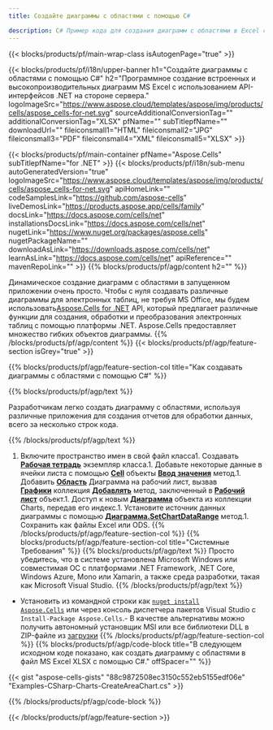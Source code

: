 ```yaml
---
title: Создайте диаграммы с областями с помощью C#

description: C# Пример кода для создания диаграмм с областями в Excel с использованием библиотеки .NET. Используйте этот код для создания диаграммы с областями для MS Excel в VB.NET, Asp.NET или любом приложении на основе .NET.
---
```

{{< blocks/products/pf/main-wrap-class isAutogenPage="true" >}}

{{< blocks/products/pf/i18n/upper-banner h1="Создайте диаграммы с областями с помощью C#" h2="Программное создание встроенных и высокопроизводительных диаграмм MS Excel с использованием API-интерфейсов .NET на стороне сервера." logoImageSrc="https://www.aspose.cloud/templates/aspose/img/products/cells/aspose_cells-for-net.svg" sourceAdditionalConversionTag="" additionalConversionTag="XLSX" pfName="" subTitlepfName="" downloadUrl="" fileiconsmall1="HTML" fileiconsmall2="JPG" fileiconsmall3="PDF" fileiconsmall4="XML" fileiconsmall5="XLSX" >}}

{{< blocks/products/pf/main-container pfName="Aspose.Cells" subTitlepfName="for .NET" >}}
{{< blocks/products/pf/i18n/sub-menu autoGeneratedVersion="true" logoImageSrc="https://www.aspose.cloud/templates/aspose/img/products/cells/aspose_cells-for-net.svg" apiHomeLink="" codeSamplesLink="https://github.com/aspose-cells" liveDemosLink="https://products.aspose.app/cells/family" docsLink="https://docs.aspose.com/cells/net" installationsDocsLink="https://docs.aspose.com/cells/net" nugetLink="https://www.nuget.org/packages/aspose.cells" nugetPackageName="" downloadAsLink="https://downloads.aspose.com/cells/net" learnAsLink="https://docs.aspose.com/cells/net" apiReference="" mavenRepoLink="" >}}
{{% blocks/products/pf/agp/content h2="" %}}

Динамическое создание диаграмм с областями в запущенном приложении очень просто. Чтобы с нуля создавать различные диаграммы для электронных таблиц, не требуя MS Office, мы будем использовать[Aspose.Cells for .NET](https://products.aspose.com/cells/net)  API, который предлагает различные функции для создания, обработки и преобразования электронных таблиц с помощью платформы .NET. Aspose.Cells предоставляет множество гибких объектов диаграммы.
{{% /blocks/products/pf/agp/content %}}
{{< blocks/products/pf/agp/feature-section isGrey="true" >}}

{{% blocks/products/pf/agp/feature-section-col title="Как создавать диаграммы с областями с помощью C#" %}}

{{% blocks/products/pf/agp/text %}}

Разработчикам легко создать диаграмму с областями, используя различные приложения для создания отчетов для обработки данных, всего за несколько строк кода.

{{% /blocks/products/pf/agp/text %}}

1. Включите пространство имен в свой файл класса1. Создавать [**Рабочая тетрадь**](https://reference.aspose.com/cells/net/aspose.cells/workbook) экземпляр класса.1. Добавьте некоторые данные в ячейки листа с помощью [**Cell**](https://reference.aspose.com/cells/net/aspose.cells/cell) объекты [**Ввод значения**](https://reference.aspose.com/cells/net/aspose.cells/cell/methods/putvalue/index) метод.1. Добавить [**Область**](https://reference.aspose.com/cells/net/aspose.cells.charts/charttype) Диаграмма на рабочий лист, вызвав [**Графики**](https://reference.aspose.com/cells/net/aspose.cells.charts/chartcollection) коллекция [**Добавлять**](https://reference.aspose.com/cells/net/aspose.cells.charts/chartcollection/methods/add) метод, заключенный в [**Рабочий лист**](https://reference.aspose.com/cells/net/aspose.cells/worksheet) объект.1. Доступ к новым [**Диаграмма**](https://reference.aspose.com/cells/net/aspose.cells.charts/chart) объекта из коллекции Charts, передав его индекс.1. Установите источник данных диаграммы с помощью [**Диаграмма.SetChartDataRange**](https://https://reference.aspose.com/cells/net/aspose.cells.charts/chart/methods/setchartdatarange) метод.1. Сохранить как файлы Excel или ODS.
{{% /blocks/products/pf/agp/feature-section-col %}}
{{% blocks/products/pf/agp/feature-section-col title="Системные Требования" %}}
{{% blocks/products/pf/agp/text %}}
Просто убедитесь, что в системе установлена Microsoft Windows или совместимая ОС с платформами .NET Framework, .NET Core, Windows Azure, Mono или Xamarin, а также среда разработки, такая как Microsoft Visual Studio.
{{% /blocks/products/pf/agp/text %}}
- Установить из командной строки как <code><a href="https://downloads.aspose.com/cells/net">nuget install Aspose.Cells</a></code> или через консоль диспетчера пакетов Visual Studio с <code>Install-Package Aspose.Cells</code>.- В качестве альтернативы можно получить автономный установщик MSI или все библиотеки DLL в ZIP-файле из <a href="https://downloads.aspose.com/cells/net">загрузки</a>
{{% /blocks/products/pf/agp/feature-section-col %}}
{{% blocks/products/pf/agp/code-block title="В следующем исходном коде показано, как создать диаграмму с областями в файл MS Excel XLSX с помощью C#." offSpacer="" %}}

{{< gist "aspose-cells-gists" "88c9872508ec3150c552eb5155edf06e" "Examples-CSharp-Charts-CreateAreaChart.cs" >}}

{{% /blocks/products/pf/agp/code-block %}}

{{< /blocks/products/pf/agp/feature-section >}}

<!-- aboutfile Starts -->
